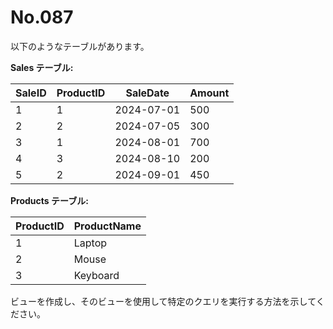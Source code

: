 # No.087

以下のようなテーブルがあります。

**Sales テーブル:**

| SaleID | ProductID | SaleDate   | Amount |
|--------|-----------|------------|--------|
| 1      | 1         | 2024-07-01 | 500    |
| 2      | 2         | 2024-07-05 | 300    |
| 3      | 1         | 2024-08-01 | 700    |
| 4      | 3         | 2024-08-10 | 200    |
| 5      | 2         | 2024-09-01 | 450    |

**Products テーブル:**

| ProductID | ProductName |
|-----------|-------------|
| 1         | Laptop      |
| 2         | Mouse       |
| 3         | Keyboard    |

ビューを作成し、そのビューを使用して特定のクエリを実行する方法を示してください。
